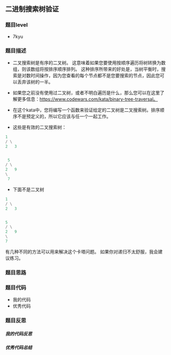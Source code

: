 ## 二进制搜索树验证
### 题目level
* 7kyu

### 题目描述
* 二叉搜索树是有序的二叉树。 这意味着如果您要使用按顺序遍历将树转换为数组，则该数组将按排序顺序排列。 这种排序所带来的好处是，当树平衡时，搜索是对数时间操作，因为您查看的每个节点都不是您要搜索的节点，因此您可以丢弃该树的一半。

* 如果您之前没有使用过二叉树，或者不明白遍历是什么，那么您可以在这里了解更多信息：https://www.codewars.com/kata/binary-tree-traversal。

* 在这个kata中，您将编写一个函数来验证给定的二叉树是二叉搜索树。排序顺序不是预定义的，所以它应该与任一个一起工作。

* 这些是有效的二叉搜索树：
```python
1
/ \
2   3


 5
/ \
2   9
\
 7
```
* 下面不是二叉树
```python
1
/ \
2   3


5
/ \
2   9
\
7
```
有几种不同的方法可以用来解决这个卡塔问题。 如果你对递归不太舒服，我会建议练习。



### 题目思路
### 题目代码
* 我的代码
* 优秀代码
### 题目反思
##### 我的代码反思

##### 优秀代码总结
